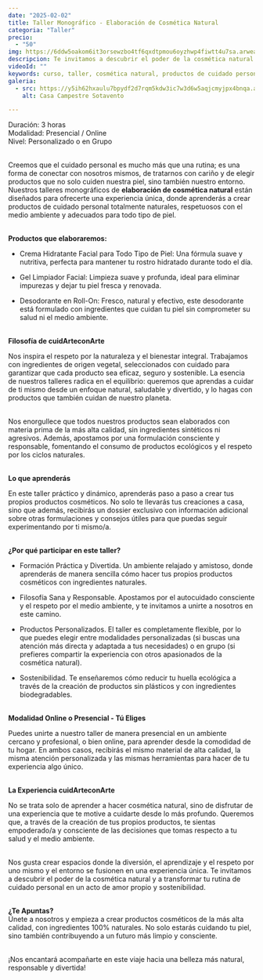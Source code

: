```yaml
---
date: "2025-02-02"
title: Taller Monográfico - Elaboración de Cosmética Natural 
categoria: "Taller"
precio:
  - "50"
img: https://6ddw5oakom6it3orsewzbo4tf6qxdtpmou6oyzhwp4fiwtt4u7sa.arweave.net/8MduuApzPInt0ZEtkLuTL6Fxzex1POxk9n8Ki058p-Q
descripcion: Te invitamos a descubrir el poder de la cosmética natural y a transformar tu rutina de cuidado personal en un acto de amor propio y sostenibilidad. 
videoId: ""
keywords: curso, taller, cosmética natural, productos de cuidado personal, elaboración de cosmética, gel de baño, shampoo, crema hidratante, exfoliante, mascarillas, desodorante, dentrífico
galeria:
  - src: https://y5ih62hxaulu7bpydf2d7rqm5kdw3ic7w3d6w5aqjcmyjpx4bnqa.arweave.net/x1B_aPcFF0-F-Bl0P8YM6odtoF-2x-t0EEiZhL78C2A
    alt: Casa Campestre Sotavento

--- 
```


Duración: 3 horas <br>
Modalidad: Presencial / Online<br> 
Nivel: Personalizado o en Grupo <br><br>

Creemos que el cuidado personal es mucho más que una rutina; es una forma de conectar con nosotros mismos, de tratarnos con cariño y de elegir productos que no solo cuiden nuestra piel, sino también nuestro entorno. Nuestros talleres monográficos de **elaboración de cosmética natural** están diseñados para ofrecerte una experiencia única, donde aprenderás a crear productos de cuidado personal totalmente naturales, respetuosos con el medio ambiente y adecuados para todo tipo de piel. <br><br>

**Productos que elaboraremos:** <br>

- Crema Hidratante Facial para Todo Tipo de Piel: Una fórmula suave y nutritiva, perfecta para mantener tu rostro hidratado durante todo el día. 

- Gel Limpiador Facial: Limpieza suave y profunda, ideal para eliminar impurezas y dejar tu piel fresca y renovada. 

- Desodorante en Roll-On: Fresco, natural y efectivo, este desodorante está formulado con ingredientes que cuidan tu piel sin comprometer su salud ni el medio ambiente. <br><br>

**Filosofía de cuidArteconArte** <br>

Nos inspira el respeto por la naturaleza y el bienestar integral. Trabajamos con ingredientes de origen vegetal, seleccionados con cuidado para garantizar que cada producto sea eficaz, seguro y sostenible. La esencia de nuestros talleres radica en el equilibrio: queremos que aprendas a cuidar de ti mismo desde un enfoque natural, saludable y divertido, y lo hagas con productos que también cuidan de nuestro planeta. <br><br>

Nos enorgullece que todos nuestros productos sean elaborados con materia prima de la más alta calidad, sin ingredientes sintéticos ni agresivos. Además, apostamos por una formulación consciente y responsable, fomentando el consumo de productos ecológicos y el respeto por los ciclos naturales. <br><br>

**Lo que aprenderás** <br>

En este taller práctico y dinámico, aprenderás paso a paso a crear tus propios productos cosméticos. No solo te llevarás tus creaciones a casa, sino que además, recibirás un dossier exclusivo con información adicional sobre otras formulaciones y consejos útiles para que puedas seguir experimentando por ti mismo/a.<br><br>

**¿Por qué participar en este taller?**<br>

- Formación Práctica y Divertida. Un ambiente relajado y amistoso, donde aprenderás de manera sencilla cómo hacer tus propios productos cosméticos con ingredientes naturales. 

- Filosofía Sana y Responsable. Apostamos por el autocuidado consciente y el respeto por el medio ambiente, y te invitamos a unirte a nosotros en este camino. 

- Productos Personalizados. El taller es completamente flexible, por lo que puedes elegir entre modalidades personalizadas (si buscas una atención más directa y adaptada a tus necesidades) o en grupo (si prefieres compartir la experiencia con otros apasionados de la cosmética natural). 

- Sostenibilidad. Te enseñaremos cómo reducir tu huella ecológica a través de la creación de productos sin plásticos y con ingredientes biodegradables. <br><br>

**Modalidad Online o Presencial - Tú Eliges** <br>

Puedes unirte a nuestro taller de manera presencial en un ambiente cercano y profesional, o bien online, para aprender desde la comodidad de tu hogar. En ambos casos, recibirás el mismo material de alta calidad, la misma atención personalizada y las mismas herramientas para hacer de tu experiencia algo único. <br><br>

**La Experiencia cuidArteconArte**<br>

No se trata solo de aprender a hacer cosmética natural, sino de disfrutar de una experiencia que te motive a cuidarte desde lo más profundo. Queremos que, a través de la creación de tus propios productos, te sientas empoderado/a y consciente de las decisiones que tomas respecto a tu salud y el medio ambiente. <br><br>

Nos gusta crear espacios donde la diversión, el aprendizaje y el respeto por uno mismo y el entorno se fusionen en una experiencia única. Te invitamos a descubrir el poder de la cosmética natural y a transformar tu rutina de cuidado personal en un acto de amor propio y sostenibilidad. <br><br>

**¿Te Apuntas?** <br>
Únete a nosotros y empieza a crear productos cosméticos de la más alta calidad, con ingredientes 100% naturales. No solo estarás cuidando tu piel, sino también contribuyendo a un futuro más limpio y consciente. <br><br>

¡Nos encantará acompañarte en este viaje hacia una belleza más natural, responsable y divertida! <br><br>

 